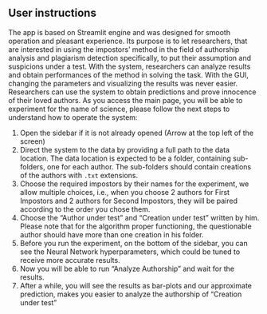 ## User instructions
The app is based on Streamlit engine and was designed for smooth operation and pleasant experience.
Its purpose is to let researchers, that are interested in using the impostors’ method in the field of authorship
analysis and plagiarism detection specifically, to put their assumption and suspicions under a test. With the system,
researchers can analyze results and obtain performances of the method in solving the task. With the GUI, changing the
parameters and visualizing the results was never easier. Researchers can use the system to obtain predictions and prove
innocence of their loved authors.
As you access the main page, you will be able to experiment for the name of science, please follow the next steps to
understand how to operate the system:

1. Open the sidebar if it is not already opened (Arrow at the top left of the screen)
2. Direct the system to the data by providing a full path to the data location. The data location is expected to be a
   folder, containing sub-folders, one for each author. The sub-folders should contain creations of the authors with
   `.txt` extensions.
3. Choose the required impostors by their names for the experiment, we allow multiple choices, i.e., when you choose 2
   authors for First Impostors and 2 authors for Second Impostors, they will be paired according to the order you chose
   them.
4. Choose the “Author under test” and “Creation under test” written by him. Please note that for the algorithm proper
   functioning, the questionable author should have more than one creation in his folder.
5. Before you run the experiment, on the bottom of the sidebar, you can see the Neural Network hyperparameters, which
   could be tuned to receive more accurate results.
6. Now you will be able to run “Analyze Authorship” and wait for the results.
7. After a while, you will see the results as bar-plots and our approximate prediction, makes you easier to analyze the
   authorship of “Creation under test”
